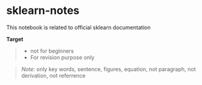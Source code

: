 # sklearn-notes

This notebook is related to official sklearn documentation

<b>Target</b>
> * not for beginners
> * For revision purpose only

> <i>Note: </i>only key words, sentence, figures, equation, not paragraph, not derivation, not referrence
